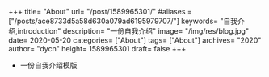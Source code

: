 +++
title= "About"
url= "/post/1589965301/"
#aliases = ["/posts/ace8733d5a58d630a079ad6195979707/"]
keywords= "自我介绍,introduction"
description= "一份自我介绍"
image= "/img/res/blog.jpg"
date= 2020-05-20
categories= ["About"]
tags= ["About"]
archives= "2020"
author= "dycn"
height= 1589965301
draft= false
+++

- 一份自我介绍模版


